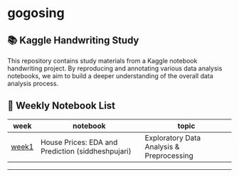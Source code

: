 # gogosing
## 📚 Kaggle Handwriting Study

This repository contains study materials from a Kaggle notebook handwriting project. By reproducing and annotating various data analysis notebooks, we aim to build a deeper understanding of the overall data analysis process.

## 📅 Weekly Notebook List

| week | notebook | topic |
|------|--------|------------|
| [week1](./week01.md) | House Prices: EDA and Prediction (siddheshpujari) | Exploratory Data Analysis & Preprocessing |


---


